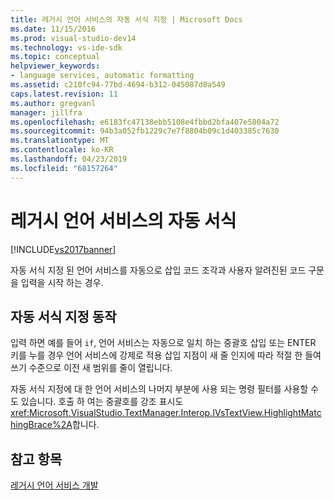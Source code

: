 ```yaml
---
title: 레거시 언어 서비스의 자동 서식 지정 | Microsoft Docs
ms.date: 11/15/2016
ms.prod: visual-studio-dev14
ms.technology: vs-ide-sdk
ms.topic: conceptual
helpviewer_keywords:
- language services, automatic formatting
ms.assetid: c210fc94-77bd-4694-b312-045087d8a549
caps.latest.revision: 11
ms.author: gregvanl
manager: jillfra
ms.openlocfilehash: e6183fc47138ebb5108e4fbbd2bfa407e5804a72
ms.sourcegitcommit: 94b3a052fb1229c7e7f8804b09c1d403385c7630
ms.translationtype: MT
ms.contentlocale: ko-KR
ms.lasthandoff: 04/23/2019
ms.locfileid: "68157264"
---
```

# <a name="automatic-formatting-in-a-legacy-language-service"></a>레거시 언어 서비스의 자동 서식
[!INCLUDE[vs2017banner](../../includes/vs2017banner.md)]

자동 서식 지정 된 언어 서비스를 자동으로 삽입 코드 조각과 사용자 알려진된 코드 구문을 입력을 시작 하는 경우.  
  
## <a name="automatic-formatting-behavior"></a>자동 서식 지정 동작  
 입력 하면 예를 들어 `if`, 언어 서비스는 자동으로 일치 하는 중괄호 삽입 또는 ENTER 키를 누를 경우 언어 서비스에 강제로 적용 삽입 지점이 새 줄 인지에 따라 적절 한 들여쓰기 수준으로 이전 새 범위를 줄이 열립니다.  
  
 자동 서식 지정에 대 한 언어 서비스의 나머지 부분에 사용 되는 명령 필터를 사용할 수도 있습니다. 호출 하 여는 중괄호를 강조 표시도 <xref:Microsoft.VisualStudio.TextManager.Interop.IVsTextView.HighlightMatchingBrace%2A>합니다.  
  
## <a name="see-also"></a>참고 항목  
 [레거시 언어 서비스 개발](../../extensibility/internals/developing-a-legacy-language-service.md)
